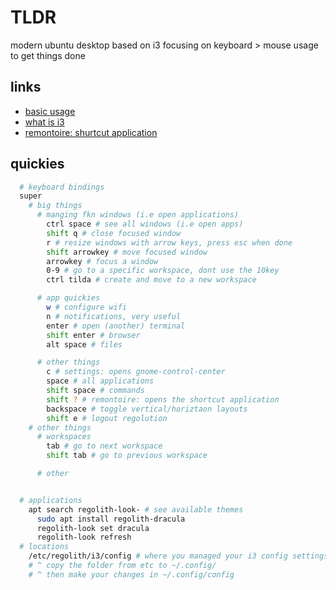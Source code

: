 # TLDR

modern ubuntu desktop based on i3
focusing on keyboard > mouse usage to get things done

## links

- [basic usage](https://regolith-linux.org/docs/getting-started/basics/)
- [what is i3](https://www.omgubuntu.co.uk/2019/06/install-regolith-linux-i3-gaps-ubuntu)
- [remontoire: shurtcut application](https://github.com/regolith-linux/remontoire)

## quickies

```sh
  # keyboard bindings
  super
    # big things
      # manging fkn windows (i.e open applications)
        ctrl space # see all windows (i.e open apps)
        shift q # close focused window
        r # resize windows with arrow keys, press esc when done
        shift arrowkey # move focused window
        arrowkey # focus a window
        0-9 # go to a specific workspace, dont use the 10key
        ctrl tilda # create and move to a new workspace

      # app quickies
        w # configure wifi
        n # notifications, very useful
        enter # open (another) terminal
        shift enter # browser
        alt space # files

      # other things
        c # settings: opens gnome-control-center
        space # all applications
        shift space # commands
        shift ? # remontoire: opens the shortcut application
        backspace # toggle vertical/horiztaon layouts
        shift e # logout regolution
    # other things
      # workspaces
        tab # go to next workspace
        shift tab # go to previous workspace

      # other


  # applications
    apt search regolith-look- # see available themes
      sudo apt install regolith-dracula
      regolith-look set dracula
      regolith-look refresh
  # locations
    /etc/regolith/i3/config # where you managed your i3 config settings
    # ^ copy the folder from etc to ~/.config/
    # ^ then make your changes in ~/.config/config



```
